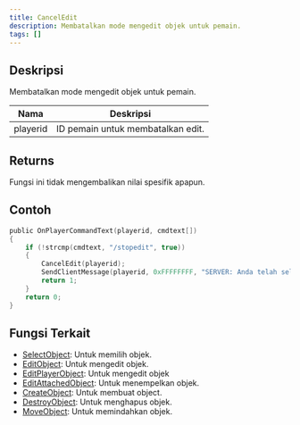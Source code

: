 ```yaml
---
title: CancelEdit
description: Membatalkan mode mengedit objek untuk pemain.
tags: []
---
```


## Deskripsi

Membatalkan mode mengedit objek untuk pemain.

| Nama     | Deskripsi                              |
| -------- | ------------------------------------------ |
| playerid | ID pemain untuk membatalkan edit.      |

## Returns

Fungsi ini tidak mengembalikan nilai spesifik apapun.

## Contoh

```c
public OnPlayerCommandText(playerid, cmdtext[])
{
    if (!strcmp(cmdtext, "/stopedit", true))
    {
        CancelEdit(playerid);
        SendClientMessage(playerid, 0xFFFFFFFF, "SERVER: Anda telah selesai mengedit objek!");
        return 1;
    }
    return 0;
}
```

## Fungsi Terkait

- [SelectObject](SelectObject): Untuk memilih objek.
- [EditObject](EditObject): Untuk mengedit objek.
- [EditPlayerObject](EditPlayerObject): Untuk mengedit objek
- [EditAttachedObject](EditAttachedObject): Untuk menempelkan objek.
- [CreateObject](CreateObject): Untuk membuat object.
- [DestroyObject](DestroyObject): Untuk menghapus objek.
- [MoveObject](MoveObject): Untuk memindahkan objek.
